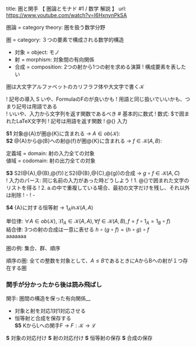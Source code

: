 title: 圏と関手 【 圏論とモナド #1 / 数学 解説 】
url: https://www.youtube.com/watch?v=I6HxnynPkSA

圏論 = category theory: 圏を扱う数学分野

圏 = category: ３つの要素で構成される数学的構造
- 対象 = object: モノ
- 射 = morphism: 対象間の有向関係
- 合成 = composition: 2つの射から1つの射を求める演算
! 構成要素を表したい

圏は大文字アルファベットのカリフラフ体や大文字で書く$\mathcal{K}$

! 記号の導入 S いや、FormulaのFのが良いかも
!  用語と同じ扱いでいいかも、つまり記号は用語である  
!  いいや、入力から文字列を返す関数であるべき # 基本的に数式
!  数式: $で囲まれたLaTeX文字列
!  記号は用語を返す関数
! @{} 入力

__S1__ 対象@{A}が圏@{K}に含まれる -> $A \in ob(\mathcal{K})$:   
__S2__ @{A}から@{B}への射@{f}が圏@{K}に含まれる -> $f \in \mathcal{K}(A,B)$:  

定義域 = domain: 射の入力全ての対象  
値域 = codomain: 射の出力全ての対象  

__S3__ S2(@{A},@{B},@{f})とS2(@{B},@{C},@{g})の合成 -> $g \circ f \in \mathcal{K}(A,C)$  
! 入力のパース:  同じ名前の入力があった時どうしよう
!  1. @{}で囲まれた文字のリストを得る
!  2. a.の中で重複している場合、最初の文字だけを残し、それ以外は削除
!  -
!  -
  
__S4__ {A}に対する恒等射 -> $1_A in \mathcal{K}(A,A)$  



単位律: $\forall{A} \in ob(\mathcal{K}), \exists{1_A} \in \mathcal{K}(A,A), \forall{f} \in \mathcal{K}(A,B), f=f\circ{1_A}=1_B \circ f)$  
結合律: 3つの射の合成は一意に表せる
$h \circ (g \circ f) = (h \circ g) \circ f$  
aaaaaaa

圏の例: 集合、群、順序

順序の圏: 全ての整数を対象として、$A \le B$であるときにAからBへの射が１つ存在する圏

### 関手が分かったから後は読み飛ばし
  
関手: 圏間の構造を保った有向関係__
- 対象と射を対応1対1対応させる
- 恒等射と合成を保存する  
__S5__ KからLへの関手F -> $F: \mathcal{K}\rightarrow\mathcal{L}$

__S__ 対象の対応付け
__S__ 射の対応付け
__S__ 恒等射の保存
__S__ 合成の保存
